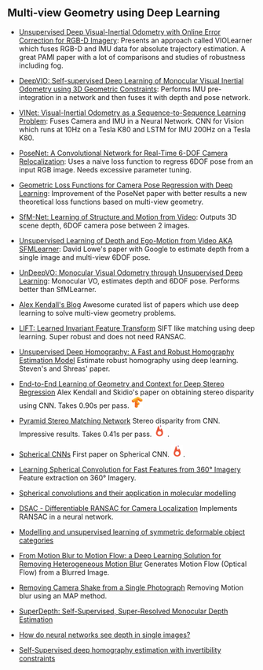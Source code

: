 ## Multi-view Geometry using Deep Learning
- [Unsupervised Deep Visual-Inertial Odometry with Online Error Correction for RGB-D Imagery](https://ieeexplore.ieee.org/document/8691513): Presents an approach called VIOLearner which fuses RGB-D and IMU data for absolute trajectory estimation. A great PAMI paper with a lot of comparisons and studies of robustness including fog.

- [DeepVIO: Self-supervised Deep Learning of Monocular Visual Inertial Odometry using 3D Geometric Constraints](https://arxiv.org/abs/1906.11435): Performs IMU pre-integration in a network and then fuses it with depth and pose network. 

- [VINet: Visual-Inertial Odometry as a Sequence-to-Sequence Learning Problem](https://arxiv.org/abs/1701.08376): Fuses Camera and IMU in a Neural Network. CNN for Vision which runs at 10Hz on a Tesla K80 and LSTM for IMU 200Hz on a Tesla K80.

- [PoseNet: A Convolutional Network for Real-Time 6-DOF Camera Relocalization](https://arxiv.org/abs/1505.07427): Uses a naive loss function to regress 6DOF pose from an input RGB image. Needs excessive parameter tuning.

- [Geometric Loss Functions for Camera Pose Regression with Deep Learning](https://arxiv.org/abs/1704.00390):  Improvement of the PoseNet paper with better results a new theoretical loss functions based on multi-view geometry.

- [SfM-Net: Learning of Structure and Motion from Video](https://arxiv.org/abs/1704.07804): Outputs 3D scene depth, 6DOF camera pose between 2 images.

- [Unsupervised Learning of Depth and Ego-Motion from Video AKA SFMLearner](https://arxiv.org/abs/1704.07813): David Lowe's paper with Google to estimate depth from a single image and multi-view 6DOF pose.

- [UnDeepVO: Monocular Visual Odometry through Unsupervised Deep Learning](https://arxiv.org/abs/1709.06841): Monocular VO, estimates depth and 6DOF pose. Performs better than SfMLearner.

- [Alex Kendall's Blog](https://alexgkendall.com/computer_vision/Reprojection_losses_geometry_computer_vision/) Awesome curated list of papers which use deep learning to solve multi-view geometry problems.

- [LIFT: Learned Invariant Feature Transform](https://arxiv.org/abs/1603.09114) SIFT like matching using deep learning. Super robust and does not need RANSAC.

- [Unsupervised Deep Homography: A Fast and Robust Homography Estimation Model](https://arxiv.org/abs/1709.03966) Estimate robust homography using deep learning. Steven's and Shreas' paper.

- [End-to-End Learning of Geometry and Context for Deep Stereo Regression](https://arxiv.org/abs/1703.04309) Alex Kendall and Skidio's paper on obtaining stereo disparity using CNN. Takes 0.90s per pass. [<img src="../README/images/logo/tf.jpg" width="24" height="24" />](https://github.com/Jiankai-Sun/GC-Net) 

- [Pyramid Stereo Matching Network](https://arxiv.org/abs/1803.08669) Stereo disparity from CNN. Impressive results. Takes 0.41s per pass. [<img src="../README/images/logo/pytorch.jpg" width="24" height="24" />](https://github.com/JiaRenChang/PSMNet) .

- [Spherical CNNs](https://arxiv.org/abs/1801.10130) First paper on Spherical CNN.  [<img src="../README/images/logo/pytorch.jpg" width="24" height="24" />](https://github.com/jonas-koehler/s2cnn). 

- [Learning Spherical Convolution for Fast Features from 360° Imagery](https://arxiv.org/abs/1708.00919) Feature extraction on 360° Imagery. 

- [Spherical convolutions and their application in molecular modelling](https://papers.nips.cc/paper/6935-spherical-convolutions-and-their-application-in-molecular-modelling)


- [DSAC - Differentiable RANSAC for Camera Localization](https://arxiv.org/abs/1611.05705) Implements RANSAC in a neural network.


- [Modelling and unsupervised learning of symmetric deformable object categories](http://papers.nips.cc/paper/8040-modelling-and-unsupervised-learning-of-symmetric-deformable-object-categories.pdf)


- [From Motion Blur to Motion Flow: a Deep Learning Solution for
Removing Heterogeneous Motion Blur](https://arxiv.org/abs/1612.02583) Generates Motion Flow (Optical Flow) from a Blurred Image. 

- [Removing Camera Shake from a Single Photograph](https://cs.nyu.edu/~fergus/papers/deblur_fergus.pdf) Removing Motion blur using an MAP method.

- [SuperDepth: Self-Supervised, Super-Resolved Monocular Depth Estimation](https://arxiv.org/abs/1810.01849)

- [How do neural networks see depth in single images?](https://arxiv.org/abs/1905.07005)

- [Self-Supervised deep homography estimation with invertibility constraints](https://www.sciencedirect.com/science/article/abs/pii/S0167865519302673)